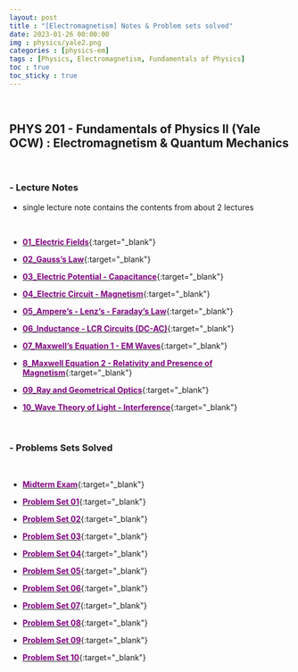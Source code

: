 ```yaml
---
layout: post
title : "[Electromagnetism] Notes & Problem sets solved"
date: 2023-01-26 00:00:00
img : physics/yale2.png
categories : [physics-em]
tags : [Physics, Electromagnetism, Fundamentals of Physics]
toc : true
toc_sticky : true
---
```

<br/>


## PHYS 201 - Fundamentals of Physics II (Yale OCW) : Electromagnetism & Quantum Mechanics
<br/>

### -  Lecture Notes
* single lecture note contains the contents from about 2 lectures
<br/>

- [<span style="color:purple">**01_Electric Fields**</span>](https://drive.google.com/file/d/1B1Q2th8wg0VgJXmwV48a8ANVw2LaLjhr/view?usp=share_link){:target="_blank"}

- [<span style="color:purple">**02_Gauss’s Law**</span>](https://drive.google.com/file/d/1W92rZnYJj9H9eWlBz9yKBYAxHzxmW3Xq/view?usp=share_link){:target="_blank"}

- [<span style="color:purple">**03_Electric Potential - Capacitance**</span>](https://drive.google.com/file/d/1hXaiG6U2UzBqKbAuiySwmf5Cfhx7BLvZ/view?usp=share_link){:target="_blank"}

- [<span style="color:purple">**04_Electric Circuit - Magnetism**</span>](https://drive.google.com/file/d/1bq0KXc4OsOjKlHigx6zKlh4jqBKduict/view?usp=share_link){:target="_blank"}

- [<span style="color:purple">**05_Ampere’s - Lenz’s - Faraday’s Law**</span>](https://drive.google.com/file/d/1OlDUIuZg6K47SGNugvcxtkoo340jmvMU/view?usp=share_link){:target="_blank"}

- [<span style="color:purple">**06_Inductance - LCR Circuits (DC-AC)**</span>](https://drive.google.com/file/d/1u3vqWlFrW6bLrsA1_3HwVoNToGK6G5K-/view?usp=share_link){:target="_blank"}

- [<span style="color:purple">**07_Maxwell’s Equation 1 - EM Waves**</span>](https://drive.google.com/file/d/1h8cDUtd39ybW2vcp7ZX_AJW15I_2FBxS/view?usp=share_link){:target="_blank"}

- [<span style="color:purple">**8_Maxwell Equation 2 - Relativity and Presence of Magnetism**</span>](https://drive.google.com/file/d/1pztuEYHSCGcOF18wkzEchErkHjlmG6QM/view?usp=share_link){:target="_blank"}

- [<span style="color:purple">**09_Ray and Geometrical Optics**</span>](https://drive.google.com/file/d/1glWzapALHIDrmUebV_V0jiirnovVtfrC/view?usp=share_link){:target="_blank"}

- [<span style="color:purple">**10_Wave Theory of Light - Interference**</span>](https://drive.google.com/file/d/1boNa9x9bRgz7SfNio1Mlo5WGl_AfTbFW/view?usp=share_link){:target="_blank"}


<br/>

### -  Problems Sets Solved
<br/>

- [<span style="color:purple">**Midterm Exam**</span>](https://drive.google.com/file/d/1kYIAiH7G0gNH2y-CUvGHzKos8CuV34VK/view?usp=share_link){:target="_blank"}

- [<span style="color:purple">**Problem Set 01**</span>](https://drive.google.com/file/d/1pmMz-QA-kf77UvuwkXDgUj3dPa40fKM5/view?usp=share_link){:target="_blank"}

- [<span style="color:purple">**Problem Set 02**</span>](https://drive.google.com/file/d/1KBjs98_L_9fGM4oyvqZwlOls4HasP2iW/view?usp=share_link){:target="_blank"}

- [<span style="color:purple">**Problem Set 03**</span>](https://drive.google.com/file/d/192T0U48ayhUQ0p6VKQe1rkdYoR15KiR7/view?usp=share_link){:target="_blank"}

- [<span style="color:purple">**Problem Set 04**</span>](https://drive.google.com/file/d/1EoTIJKMBD8w8mY37fLLvKdkmvdVkr8DA/view?usp=share_link){:target="_blank"}

- [<span style="color:purple">**Problem Set 05**</span>](https://drive.google.com/file/d/15Ixp66hJBLuZp7tTlG_wtErFJqYVpWmW/view?usp=share_link){:target="_blank"}

- [<span style="color:purple">**Problem Set 06**</span>](https://drive.google.com/file/d/1ZrnXn5jr0DV78Cd8PNyZDyreXHi_g1ym/view?usp=share_link){:target="_blank"}

- [<span style="color:purple">**Problem Set 07**</span>](https://drive.google.com/file/d/13VNHUhjaCwM-pSWJoZnSe9SPWvMYJ_2A/view?usp=share_link){:target="_blank"}

- [<span style="color:purple">**Problem Set 08**</span>](https://drive.google.com/file/d/1eRRy0RXr6Ft4w7ekzg22Gw-6gOo-pNAn/view?usp=share_link){:target="_blank"}

- [<span style="color:purple">**Problem Set 09**</span>](https://drive.google.com/file/d/1wlfZgslWydn1J-G8S4z7GyORkWsyMxUP/view?usp=share_link){:target="_blank"}

- [<span style="color:purple">**Problem Set 10**</span>](https://drive.google.com/file/d/1mIOX_upZqKadC9GVXnFCUkajlvqOyiOZ/view?usp=share_link){:target="_blank"}



